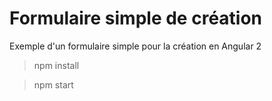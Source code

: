 # Formulaire simple de création
Exemple d'un formulaire simple pour la création en Angular 2

> npm install

> npm start
